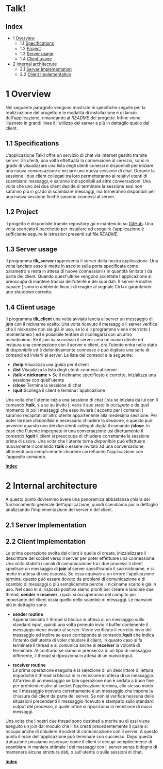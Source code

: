 # Talk!

## Index

+ 1 [Overview](#1-overview)
  + 1.1 [Specifications](#1-1-specifications)
  + 1.2 [Project](#1-2-project)
  + 1.3 [Server usage](#1-3-server-usage)
  + 1.4 [Client usage](#1-4-client-usage)
+ 2 [Internal architecture](#2-internal-architecture)
  + 2.1 [Server Implementation](#2-1-server-implementation)
  + 2.2 [Client Implementation](#2-2-client-implementation)


# 1 Overview

Nel seguente paragrafo vengono mostrate le specifiche seguite per la realizzazione del progetto e le modalità di installazione e di lancio dell'applicazione, rimandando al *README* del progetto. Infine viene illustrato in grandi linee il l'utilizzo del server e più in dettaglio quello del client.

## 1.1 Specifications

L'applicazione Talk! offre un servizio di chat via internet gestito tramite server. Gli utenti, una volta effettuata la connessione al servizio, sono in grado di visualizzare una lista degli utenti conessi e disponibili per iniziare una nuova conversazione e iniziare una nuova sessione di chat. Durante la sessione i due client collegati tra loro permetteranno ai relativi utenti di scambiarsi messaggi, e saranno indisponibili ad altre conversazioni. Una volta che uno dei due client decide di terminare la sessione essi non saranno più in grado di scambiare messaggi, ma torneranno disponibili per una nuova sessione finchè saranno connessi al server.

## 1.2 Project

Il progetto è disponibile tramite repository *git* e mantenuto su [GitHub]( https://github.com/barbosa23/talk ). Una volta scaricato il pacchetto per installare ed eseguire l'applicazione è sufficiente seguire le istruzioni presenti sul file *README*.

## 1.3 Server usage

Il programma **tlk_server** rappresenta il server della nostra applicazione. Una volta lanciato esso si mette in ascolto sulla porta specificata come parametro e resta in attesa di nuove connessioni ( in quantità limitata ) da parte dei client. Quando quest'ultime vengono accettate l'applicazione si preoccupa di mantere traccia dell'utente e dei suoi dati. Il server è inoltre capace ( sono in ambiente linux ) di reagire al segnale Ctrl+c garantendo uno shutdown corretto.

## 1.4 Client usage

Il programma **tlk_client** una volta avviato lancia al server un messaggio di **join** con il nickname scelto. Una volta ricevuto il messaggio il server verifica che il nickname non sia già in uso, se lo è il programma viene interrotto ( momentaneo ) ed è possibile tentare di ricollegarsi con un altro pseudonimo. Se il join ha successo il server crea un nuovo utente ed instaura una connessione con il server e client, ora l'utente entra nello stato di *disponibile* ed è defenitivamente connesso e può digitare una serie di comandi ed inviarli al server. La lista dei comandi è la seguente:

  + **/help**
    Visualizza una guida per il client
  + **/list**
    Visualizza la lista degli utenti connessi al server
  + **/talk < nickname >**
    Se il nickname specificato è corretto, inizializza una sessione con quell'utente
  + **/close**
    Termina la sessione di chat
  + **/quit**
    Scollega il client e termina l'applicazione

Una volta che l'utente inizia una sessione di chat ( sia se iniziata da lui con il comando **/talk**, sia se su invito ), varia il suo stato in *occupato* e da quel momento in poi i messaggi che esso invierà ( eccetto per i comandi ) saranno recapitati all'altro utente appartenente alla medesima sessione. Per poter tornare *disponibile* è necessario chiudere la sessione, e questo può avvenire quando uno dei due utenti collegati digita il comando **/close**. In caso che l'utente impegnato in una conversazione usi direttamente il comando **/quit** il client si preoccupa di chiudere correttamte la sessione prima di uscire. Una volta che l'utente torna *disponibile* può effettuare nuovamente il comando **/talk** o essere invitato ad una conversazione, altrimenti può semplicemnte chiudere correttamte l'applicazione con l'apposito comando.

**[Index](#index)**

# 2 Internal architecture
A questo punto dovremmo avere una panoramica abbastanza chiara del funzionamento generale dell'applicazione, quindi scendiamo più in dettaglio analizzando l'implementazione del server e del client.

## 2.1 Server Implementation


## 2.2 Client Implementation

La prima operazione svolta dal client è quella di creare, inizzializzare il descrittore del socket verso il server per poter effettuare una connessione. Una volta stabiliti i canali di comunicazione tra i due processi il client spedisce un messaggio di **join** al server specificando il suo nickname, e si mette in attesa di una risposta. Se essa equivale a un errore l'applicazione termina, questo può essere dovuto da problemi di comunicazione e di scambio di messaggi o più semplicemnte perchè il nickname scelto è già in uso. Nel caso in di risposta positiva siamo pronti per creare e lanciare due thread, **sender** e **receiver**, i quali si occuperanno del compito più importante del client ossia quello dello scambio di messaggi. Le mansioni più in dettaglio sono:

  + **sender routine** <br/>
    Appena lanciato il thread si blocca in attesa di un messaggio sullo standard input, quindi una volta premuto invio il buffer contenente il messaggio viene inviato al server. Viene verificato il corretto invio del messaggio ed inoltre se esso corrisponde al comando **/quit** che indica l'intento dell'utente di voler chiudere il client, in questo caso si fa terminare il thread e si comunica anche al **receiver** la volontà di terminare. Al contrario se siamo in prensenza di un tipo di messaggio differente, il thread si riposiziona in attesa di un nuovo input.

  + **receiver routine** <br/>
    La prima operazione eseguita è la selezione di un descrittore di lettura, dopodichè il thread si blocca in in recezione in attesa di un messaggio. All'arrivo di un messaggio se tale operazione non è andata a buon fine per problemi relativi al socket l'applicazione termina, allo stesso modo se il messaggio ircevuto correttamente è un messaggio che impone la chiusura del client da parte del server. Se non si verifica nessuna delle situazioni precendenti il messaggio ricevuto è stampato sullo standard output del processo, il quale infine si riposiziona in recezione di nuovi messaggi.

Una volta che i nostri due thread sono destinati a morire su di essi viene eseguito un join dal modulo che li ha creati precedentemente il quale si occupa anche di chiudere il socket di comunicazione con il server. A questo punto il main dell'applicazione può terminare con successo. Dopo questa trattazione possiamo osservare come il client si occupi semplicemente di scambiare in maniera ottimale i dei messaggi con il server senza bidogno di mantenere alcuna struttura dati, o sull'utente o sulle sessioni di chat.


**[Index](#index)**

